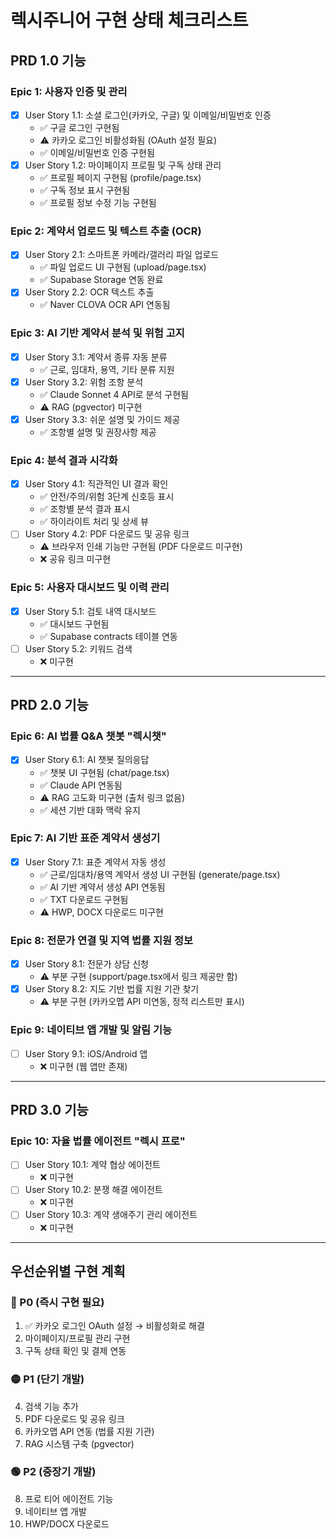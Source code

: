 # 렉시주니어 구현 상태 체크리스트

## PRD 1.0 기능

### Epic 1: 사용자 인증 및 관리
- [x] User Story 1.1: 소셜 로그인(카카오, 구글) 및 이메일/비밀번호 인증
  - ✅ 구글 로그인 구현됨
  - ⚠️ 카카오 로그인 비활성화됨 (OAuth 설정 필요)
  - ✅ 이메일/비밀번호 인증 구현됨
- [x] User Story 1.2: 마이페이지 프로필 및 구독 상태 관리
  - ✅ 프로필 페이지 구현됨 (profile/page.tsx)
  - ✅ 구독 정보 표시 구현됨
  - ✅ 프로필 정보 수정 기능 구현됨

### Epic 2: 계약서 업로드 및 텍스트 추출 (OCR)
- [x] User Story 2.1: 스마트폰 카메라/갤러리 파일 업로드
  - ✅ 파일 업로드 UI 구현됨 (upload/page.tsx)
  - ✅ Supabase Storage 연동 완료
- [x] User Story 2.2: OCR 텍스트 추출
  - ✅ Naver CLOVA OCR API 연동됨

### Epic 3: AI 기반 계약서 분석 및 위험 고지
- [x] User Story 3.1: 계약서 종류 자동 분류
  - ✅ 근로, 임대차, 용역, 기타 분류 지원
- [x] User Story 3.2: 위험 조항 분석
  - ✅ Claude Sonnet 4 API로 분석 구현됨
  - ⚠️ RAG (pgvector) 미구현
- [x] User Story 3.3: 쉬운 설명 및 가이드 제공
  - ✅ 조항별 설명 및 권장사항 제공

### Epic 4: 분석 결과 시각화
- [x] User Story 4.1: 직관적인 UI 결과 확인
  - ✅ 안전/주의/위험 3단계 신호등 표시
  - ✅ 조항별 분석 결과 표시
  - ✅ 하이라이트 처리 및 상세 뷰
- [ ] User Story 4.2: PDF 다운로드 및 공유 링크
  - ⚠️ 브라우저 인쇄 기능만 구현됨 (PDF 다운로드 미구현)
  - ❌ 공유 링크 미구현

### Epic 5: 사용자 대시보드 및 이력 관리
- [x] User Story 5.1: 검토 내역 대시보드
  - ✅ 대시보드 구현됨
  - ✅ Supabase contracts 테이블 연동
- [ ] User Story 5.2: 키워드 검색
  - ❌ 미구현

---

## PRD 2.0 기능

### Epic 6: AI 법률 Q&A 챗봇 "렉시챗"
- [x] User Story 6.1: AI 챗봇 질의응답
  - ✅ 챗봇 UI 구현됨 (chat/page.tsx)
  - ✅ Claude API 연동됨
  - ⚠️ RAG 고도화 미구현 (출처 링크 없음)
  - ✅ 세션 기반 대화 맥락 유지

### Epic 7: AI 기반 표준 계약서 생성기
- [x] User Story 7.1: 표준 계약서 자동 생성
  - ✅ 근로/임대차/용역 계약서 생성 UI 구현됨 (generate/page.tsx)
  - ✅ AI 기반 계약서 생성 API 연동됨
  - ✅ TXT 다운로드 구현됨
  - ⚠️ HWP, DOCX 다운로드 미구현

### Epic 8: 전문가 연결 및 지역 법률 지원 정보
- [x] User Story 8.1: 전문가 상담 신청
  - ⚠️ 부분 구현 (support/page.tsx에서 링크 제공만 함)
- [x] User Story 8.2: 지도 기반 법률 지원 기관 찾기
  - ⚠️ 부분 구현 (카카오맵 API 미연동, 정적 리스트만 표시)

### Epic 9: 네이티브 앱 개발 및 알림 기능
- [ ] User Story 9.1: iOS/Android 앱
  - ❌ 미구현 (웹 앱만 존재)

---

## PRD 3.0 기능

### Epic 10: 자율 법률 에이전트 "렉시 프로"
- [ ] User Story 10.1: 계약 협상 에이전트
  - ❌ 미구현
- [ ] User Story 10.2: 분쟁 해결 에이전트
  - ❌ 미구현
- [ ] User Story 10.3: 계약 생애주기 관리 에이전트
  - ❌ 미구현

---

## 우선순위별 구현 계획

### 🔴 P0 (즉시 구현 필요)
1. ✅ 카카오 로그인 OAuth 설정 → 비활성화로 해결
2. 마이페이지/프로필 관리 구현
3. 구독 상태 확인 및 결제 연동

### 🟡 P1 (단기 개발)
4. 검색 기능 추가
5. PDF 다운로드 및 공유 링크
6. 카카오맵 API 연동 (법률 지원 기관)
7. RAG 시스템 구축 (pgvector)

### 🟢 P2 (중장기 개발)
8. 프로 티어 에이전트 기능
9. 네이티브 앱 개발
10. HWP/DOCX 다운로드
